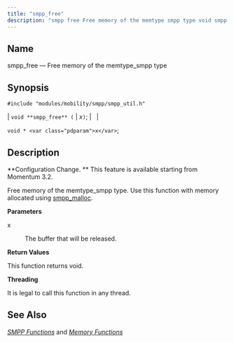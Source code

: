 ```yaml
---
title: "smpp_free"
description: "smpp free Free memory of the memtype smpp type void smpp free x void x Configuration Change This feature is available starting from Momentum 3 2 Free memory of the memtype smpp type Use this function with memory allocated using smpp malloc x The buffer that will be released This..."
---
```


<a name="apis.smpp_free"></a> 
## Name

smpp_free — Free memory of the memtype_smpp type

## Synopsis

`#include "modules/mobility/smpp/smpp_util.h"`

| `void **smpp_free** (` | <var class="pdparam">x</var>`)`; |   |

`void * <var class="pdparam">x</var>`;<a name="idp61334704"></a> 
## Description

**Configuration Change. ** This feature is available starting from Momentum 3.2.

Free memory of the memtype_smpp type. Use this function with memory allocated using [smpp_malloc](/momentum/3/3-api/apis-smpp-malloc).

**<a name="idp61338192"></a> Parameters**

<dl class="variablelist">

<dt>x</dt>

<dd>

The buffer that will be released.

</dd>

</dl>

**<a name="idp61340928"></a> Return Values**

This function returns void.

**<a name="idp61341840"></a> Threading**

It is legal to call this function in any thread.

<a name="idp61342944"></a> 
## See Also

[*SMPP Functions*](/momentum/3/3-api/smpp) and [*Memory Functions*](/momentum/3/3-api/3-api-memory)